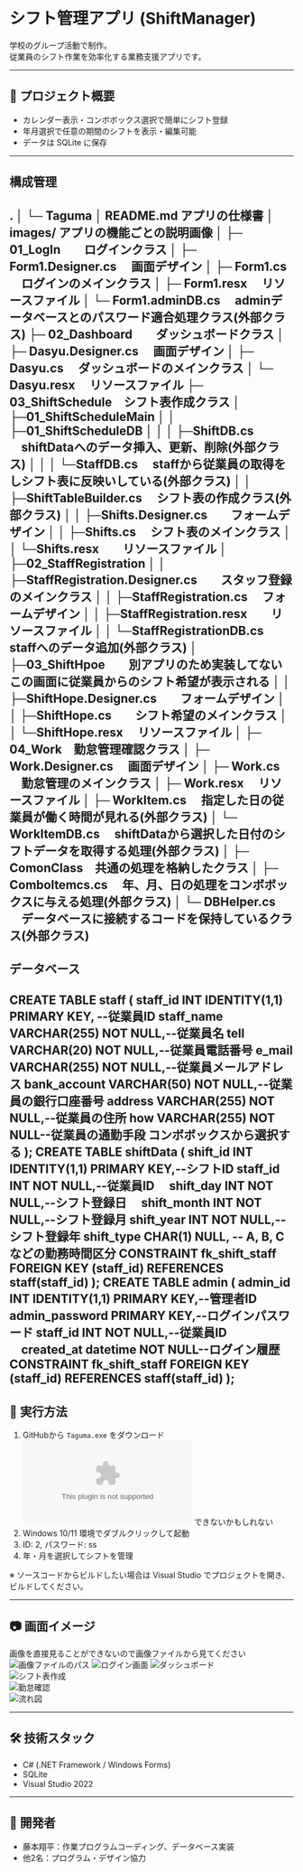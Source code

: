 # シフト管理アプリ (ShiftManager)
学校のグループ活動で制作。  
従業員のシフト作業を効率化する業務支援アプリです。  

---

## 📌 プロジェクト概要
- カレンダー表示・コンボボックス選択で簡単にシフト登録  
- 年月選択で任意の期間のシフトを表示・編集可能  
- データは SQLite に保存  

---
## 構成管理
.
│
└─ Taguma
│ README.md アプリの仕様書
│ images/ アプリの機能ごとの説明画像
│
├─ 01_LogIn　　ログインクラス
│ ├─ Form1.Designer.cs 　画面デザイン
│ ├─ Form1.cs 　ログインのメインクラス
│ ├─ Form1.resx 　リソースファイル
│ └─ Form1.adminDB.cs 　adminデータベースとのパスワード適合処理クラス(外部クラス)
├─ 02_Dashboard　　ダッシュボードクラス
│ ├─ Dasyu.Designer.cs 　画面デザイン
│ ├─ Dasyu.cs 　ダッシュボードのメインクラス
│ └─ Dasyu.resx 　リソースファイル
├─ 03_ShiftSchedule　シフト表作成クラス
│ ├─01_ShiftScheduleMain
│ │ ├─01_ShiftScheduleDB 
│ │ │ ├─ShiftDB.cs 　shiftDataへのデータ挿入、更新、削除(外部クラス)
│ │ │ └─StaffDB.cs 　staffから従業員の取得をしシフト表に反映いしている(外部クラス)
│ │ ├─ShiftTableBuilder.cs 　シフト表の作成クラス(外部クラス)
│ │ ├─Shifts.Designer.cs　　フォームデザイン
│ │ ├─Shifts.cs 　シフト表のメインクラス
│ │ └─Shifts.resx　　リソースファイル
│ ├─02_StaffRegistration
│ │ ├─StaffRegistration.Designer.cs　　スタッフ登録のメインクラス
│ │ ├─StaffRegistration.cs 　フォームデザイン
│ │ ├─StaffRegistration.resx　　リソースファイル
│ │ └─StaffRegistrationDB.cs　　staffへのデータ追加(外部クラス)
│ ├─03_ShiftHpoe　　別アプリのため実装してないこの画面に従業員からのシフト希望が表示される
│ │ ├─ShiftHope.Designer.cs　　フォームデザイン
│ │ ├─ShiftHope.cs　　シフト希望のメインクラス
│ │ └─ShiftHope.resx 　リソースファイル
│ ├─ 04_Work　勤怠管理確認クラス
│ ├─ Work.Designer.cs 　画面デザイン
│ ├─ Work.cs 　勤怠管理のメインクラス
│ ├─ Work.resx 　リソースファイル
│ ├─ WorkItem.cs 　指定した日の従業員が働く時間が見れる(外部クラス)
│ └─ WorkItemDB.cs 　shiftDataから選択した日付のシフトデータを取得する処理(外部クラス)
│ ├─ ComonClass　共通の処理を格納したクラス
│ ├─ Comboltemcs.cs 　年、月、日の処理をコンボボックスに与える処理(外部クラス)
│ └─ DBHelper.cs 　データベースに接続するコードを保持しているクラス(外部クラス)
---
## データベース
CREATE TABLE staff (
   staff_id INT IDENTITY(1,1) PRIMARY KEY, --従業員ID
   staff_name VARCHAR(255) NOT NULL,--従業員名
   tell VARCHAR(20) NOT NULL,--従業員電話番号
   e_mail VARCHAR(255) NOT NULL,--従業員メールアドレス
   bank_account VARCHAR(50) NOT NULL,--従業員の銀行口座番号
   address VARCHAR(255) NOT NULL,--従業員の住所
   how VARCHAR(255) NOT NULL--従業員の通勤手段 コンボボックスから選択する
);
CREATE TABLE shiftData (
  shift_id INT IDENTITY(1,1) PRIMARY KEY,--シフトID
  staff_id INT NOT NULL,--従業員ID
　shift_day INT NOT NULL,--シフト登録日
　shift_month INT NOT NULL,--シフト登録月
  shift_year INT NOT NULL,--シフト登録年
  shift_type CHAR(1) NULL,  -- A, B, C などの勤務時間区分
  CONSTRAINT fk_shift_staff FOREIGN KEY (staff_id) REFERENCES staff(staff_id)
);
CREATE TABLE admin (
  admin_id INT IDENTITY(1,1) PRIMARY KEY,--管理者ID
  admin_password PRIMARY KEY,--ログインパスワード
  staff_id INT NOT NULL,--従業員ID
　created_at datetime NOT NULL--ログイン履歴
  CONSTRAINT fk_shift_staff FOREIGN KEY (staff_id) REFERENCES staff(staff_id)
);
---
## 🚀 実行方法
1. GitHubから `Taguma.exe` をダウンロード![Taguma.exe]( Taguma.exe) できないかもしれない
2. Windows 10/11 環境でダブルクリックして起動  
3. ID: 2, パスワード: ss  
4. 年・月を選択してシフトを管理  

※ ソースコードからビルドしたい場合は Visual Studio でプロジェクトを開き、ビルドしてください。

---

## 📷 画面イメージ
画像を直接見ることができないので画像ファイルから見てください
![画像ファイルのパス](images)
![ログイン画面](images/スクリーンショット-2025-09-20-145501.png)
![ダッシュボード](images/スクリーンショット-2025-09-20-145511.png)  
![シフト表作成](images/スクリーンショット-2025-09-20-145620.png)  
![勤怠確認](images/スクリーンショット-2025-09-20-145643.png)  
![流れ図](images/スクリーンショット-2025-09-20-145517.png)

---

## 🛠 技術スタック
- C# (.NET Framework / Windows Forms)  
- SQLite  
- Visual Studio 2022

---

## 👤 開発者
- 藤本翔平：作業プログラムコーディング、データベース実装  
- 他2名：プログラム・デザイン協力











